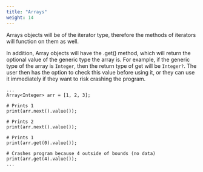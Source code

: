 ```yaml
---
title: "Arrays"
weight: 14
---
```


Arrays objects will be of the iterator type, therefore the methods of iterators will function on them as well.

In addition, Array objects will have the .get() method, which will return the optional value of the generic type the array is. For example, if the generic type of the array is `Integer`, then the return type of get will be `Integer?`. The user then has the option to check this value before using it, or they can use it immediately if they want to risk crashing the program.

```zonkey
...
Array<Integer> arr = [1, 2, 3];

# Prints 1
print(arr.next().value());

# Prints 2
print(arr.next().value());

# Prints 1
print(arr.get(0).value());

# Crashes program because 4 outside of bounds (no data)
print(arr.get(4).value());
...
```
